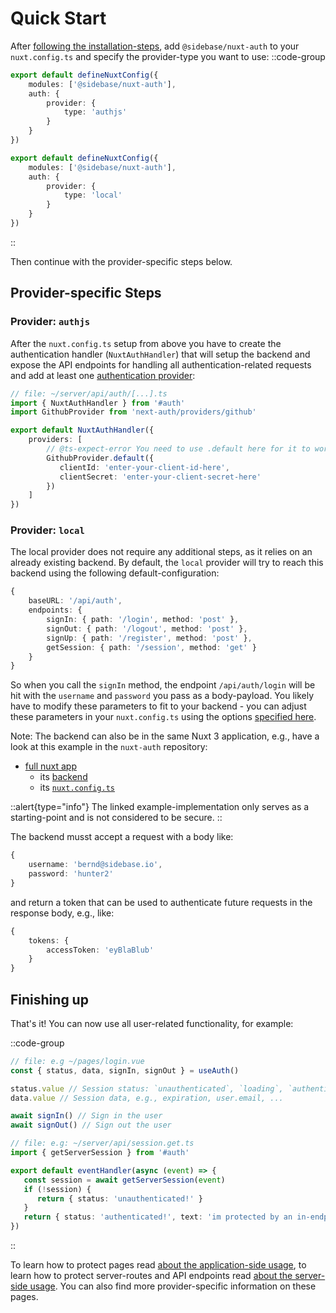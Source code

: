 # Quick Start

After [following the installation-steps](/nuxt-auth/v0.6/getting-started/installation), add `@sidebase/nuxt-auth` to your `nuxt.config.ts` and specify the provider-type you want to use:
::code-group
```ts [authjs]
export default defineNuxtConfig({
    modules: ['@sidebase/nuxt-auth'],
    auth: {
        provider: {
            type: 'authjs'
        }
    }
})
```
```ts [local]
export default defineNuxtConfig({
    modules: ['@sidebase/nuxt-auth'],
    auth: {
        provider: {
            type: 'local'
        }
    }
})
```
::

Then continue with the provider-specific steps below.

## Provider-specific Steps

### Provider: `authjs`

After the `nuxt.config.ts` setup from above you have to create the authentication handler (`NuxtAuthHandler`) that will setup the backend and expose the API endpoints for handling all authentication-related requests and add at least one [authentication provider](https://next-auth.js.org/providers/):

```ts
// file: ~/server/api/auth/[...].ts
import { NuxtAuthHandler } from '#auth'
import GithubProvider from 'next-auth/providers/github'

export default NuxtAuthHandler({
    providers: [
        // @ts-expect-error You need to use .default here for it to work during SSR. May be fixed via Vite at some point
        GithubProvider.default({
           clientId: 'enter-your-client-id-here',
           clientSecret: 'enter-your-client-secret-here'
        })
    ]
})
```

### Provider: `local`

The local provider does not require any additional steps, as it relies on an already existing backend. By default, the `local` provider will try to reach this backend using the following default-configuration:
```ts
{
    baseURL: '/api/auth',
    endpoints: {
        signIn: { path: '/login', method: 'post' },
        signOut: { path: '/logout', method: 'post' },
        signUp: { path: '/register', method: 'post' },
        getSession: { path: '/session', method: 'get' }
    }
}
```

So when you call the `signIn` method, the endpoint `/api/auth/login` will be hit with the `username` and `password` you pass as a body-payload. You likely have to modify these parameters to fit to your backend - you can adjust these parameters in your `nuxt.config.ts` using the options [specified here](/nuxt-auth/v0.6/configuration/nuxt-config).

Note: The backend can also be in the same Nuxt 3 application, e.g., have a look at this example in the `nuxt-auth` repository:
- [full nuxt app](https://github.com/sidebase/nuxt-auth/tree/main/playground-local)
    - its [backend](https://github.com/sidebase/nuxt-auth/tree/main/playground-local/server/api/auth)
    - its [`nuxt.config.ts`](https://github.com/sidebase/nuxt-auth/blob/main/playground-local/nuxt.config.ts)

::alert{type="info"}
The linked example-implementation only serves as a starting-point and is not considered to be secure.
::

The backend musst accept a request with a body like:
```ts
{
    username: 'bernd@sidebase.io',
    password: 'hunter2'
}
```

and return a token that can be used to authenticate future requests in the response body, e.g., like:
```ts
{
    tokens: {
        accessToken: 'eyBlaBlub'
    }
}
```

## Finishing up

That's it! You can now use all user-related functionality, for example:

::code-group
```ts [Application side]
// file: e.g ~/pages/login.vue
const { status, data, signIn, signOut } = useAuth()

status.value // Session status: `unauthenticated`, `loading`, `authenticated`
data.value // Session data, e.g., expiration, user.email, ...

await signIn() // Sign in the user
await signOut() // Sign out the user
```
```ts [authjs: Server side]
// file: e.g: ~/server/api/session.get.ts
import { getServerSession } from '#auth'

export default eventHandler(async (event) => {
   const session = await getServerSession(event)
   if (!session) {
      return { status: 'unauthenticated!' }
   }
   return { status: 'authenticated!', text: 'im protected by an in-endpoint check', session }
})
```
::

To learn how to protect pages read [about the application-side usage](/nuxt-auth/v0.6/application-side), to learn how to protect server-routes and API endpoints read [about the server-side usage](/nuxt-auth/v0.6/server-side). You can also find more provider-specific information on these pages.
